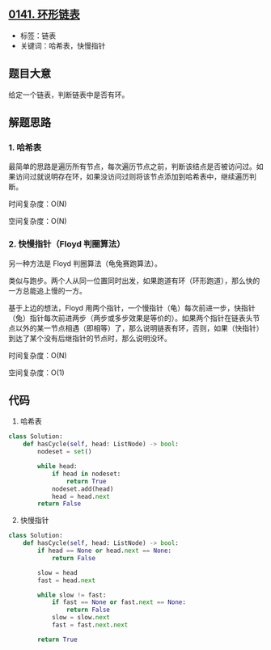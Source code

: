 ## [0141. 环形链表](https://leetcode-cn.com/problems/linked-list-cycle/)

- 标签：链表
- 关键词：哈希表，快慢指针

## 题目大意

给定一个链表，判断链表中是否有环。

## 解题思路

### 1. 哈希表

最简单的思路是遍历所有节点，每次遍历节点之前，判断该结点是否被访问过。如果访问过就说明存在环，如果没访问过则将该节点添加到哈希表中，继续遍历判断。

时间复杂度：O(N)

空间复杂度：O(N)

### 2. 快慢指针（Floyd 判圈算法）

另一种方法是 Floyd 判圈算法（龟兔赛跑算法）。

类似与跑步。两个人从同一位置同时出发，如果跑道有环（环形跑道），那么快的一方总能追上慢的一方。

基于上边的想法，Floyd 用两个指针，一个慢指针（龟）每次前进一步，快指针（兔）指针每次前进两步（两步或多步效果是等价的）。如果两个指针在链表头节点以外的某一节点相遇（即相等）了，那么说明链表有环，否则，如果（快指针）到达了某个没有后继指针的节点时，那么说明没环。

时间复杂度：O(N)

空间复杂度：O(1)

## 代码

1. 哈希表

```Python
class Solution:
    def hasCycle(self, head: ListNode) -> bool:
        nodeset = set()

        while head:
            if head in nodeset:
                return True
            nodeset.add(head)
            head = head.next
        return False
```

2. 快慢指针

```Python
class Solution:
    def hasCycle(self, head: ListNode) -> bool:
        if head == None or head.next == None:
            return False

        slow = head
        fast = head.next

        while slow != fast:
            if fast == None or fast.next == None:
                return False
            slow = slow.next
            fast = fast.next.next

        return True
```

   